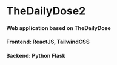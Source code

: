 # TheDailyDose2
#### Web application based on TheDailyDose
#### Frontend: ReactJS, TailwindCSS
#### Backend: Python Flask
